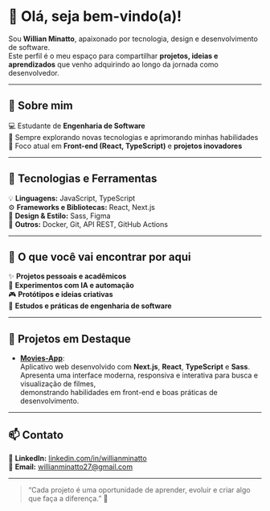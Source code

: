 # 👋 Olá, seja bem-vindo(a)!

Sou **Willian Minatto**, apaixonado por tecnologia, design e desenvolvimento de software.<br>
Este perfil é o meu espaço para compartilhar **projetos, ideias e aprendizados** que venho adquirindo ao longo da jornada como desenvolvedor.<br>

---

## 🚀 Sobre mim

💻 Estudante de **Engenharia de Software**<br>
🌱 Sempre explorando novas tecnologias e aprimorando minhas habilidades<br>
🎯 Foco atual em **Front-end (React, TypeScript)** e **projetos inovadores**<br>

---

## 🧠 Tecnologias e Ferramentas

💡 **Linguagens:** JavaScript, TypeScript<br>
⚙️ **Frameworks e Bibliotecas:** React, Next.js<br>
🎨 **Design & Estilo:** Sass, Figma<br>
🐳 **Outros:** Docker, Git, API REST, GitHub Actions<br>

---

## 📂 O que você vai encontrar por aqui

✨ **Projetos pessoais e acadêmicos**<br>
🧩 **Experimentos com IA e automação**<br>
🎮 **Protótipos e ideias criativas**<br>
🧱 **Estudos e práticas de engenharia de software**<br>

---

## 🚀 Projetos em Destaque

- **[Movies-App](https://github.com/willianminatto/Movies-App)**:  
  Aplicativo web desenvolvido com **Next.js**, **React**, **TypeScript** e **Sass**.  <br>
  Apresenta uma interface moderna, responsiva e interativa para busca e visualização de filmes, <br>
  demonstrando habilidades em front-end e boas práticas de desenvolvimento. <br>

---

## 📫 Contato

💼 **LinkedIn:** [linkedin.com/in/willianminatto](https://www.linkedin.com/in/willianminatto/)<br>
📧 **Email:** [willianminatto27@gmail.com](mailto:willianminatto27@gmail.com)<br>

---

> “Cada projeto é uma oportunidade de aprender, evoluir e criar algo que faça a diferença.” 🚀

